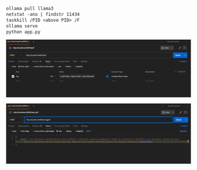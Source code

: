```
ollama pull llama3
netstat -ano | findstr 11434
taskkill /PID <above PID> /F
ollama serve
python app.py
```

![alt text](image.png)

![alt text](image-1.png)